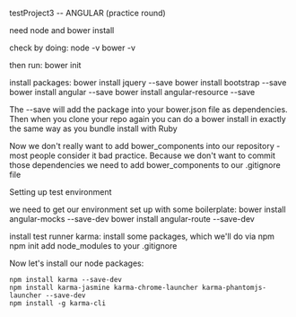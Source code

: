 testProject3  -- ANGULAR (practice round)

need node and bower install

check by doing:
  node -v
  bower -v

then run:
  bower init

install packages:
  bower install jquery --save
  bower install bootstrap --save
  bower install angular --save
  bower install angular-resource --save

  The --save will add the package into your bower.json file as dependencies.
  Then when you clone your repo again you can do a bower install in exactly the
  same way as you bundle install with Ruby

  Now we don't really want to add bower_components into our repository -
  most people consider it bad practice.
  Because we don't want to commit those dependencies we need to add bower_components
  to our .gitignore file

  Setting up test environment

  we need to get our environment set up with some boilerplate:
    bower install angular-mocks --save-dev
    bower install angular-route --save-dev

  install test runner karma:
    install some packages, which we'll do via npm
      npm init
      add node_modules to your .gitignore

  Now let's install our node packages:

    npm install karma --save-dev
    npm install karma-jasmine karma-chrome-launcher karma-phantomjs-launcher --save-dev
    npm install -g karma-cli
